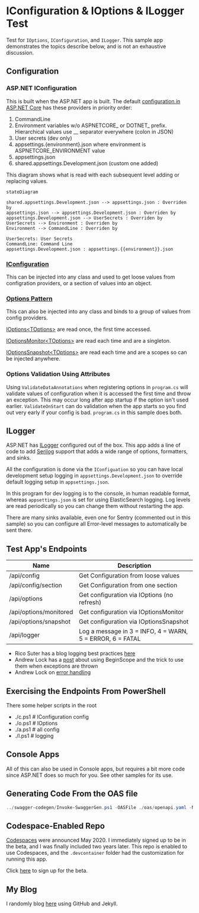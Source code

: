 # IConfiguration & IOptions & ILogger Test

Test for `IOptions`, `IConfiguration`, and `ILogger`. This sample app demonstrates the topics describe below, and is not an exhaustive discussion.

## Configuration

### ASP.NET IConfiguration

This is built when the ASP.NET app is built. The default [configuration in ASP.NET Core](https://docs.microsoft.com/en-us/aspnet/core/fundamentals/configuration/?view=aspnetcore-6.0#default-application-configuration-sources) has these providers in priority order:

1. CommandLine
1. Environment variables w/o ASPNETCORE_ or DOTNET_ prefix. Hierarchical values use __ separator everywhere (colon in JSON)
1. User secrets (dev only)
1. appsettings.{environment}.json where environment is ASPNETCORE_ENVIRONMENT value
1. appsettings.json
1. shared.appsettings.Development.json (custom one added)

This diagram shows what is read with each subsequent level adding or replacing values.

```mermaid
stateDiagram

shared.appsettings.Development.json --> appsettings.json : Overriden by
appsettings.json --> appsettings.Development.json : Overriden by
appsettings.Development.json --> UserSecrets : Overriden by
UserSecrets --> Environment : Overriden by
Environment --> CommandLine : Overriden by

UserSecrets: User Secrets
CommandLine: Command Line
appsettings.Development.json : appsettings.{{environment}}.json
```

### [IConfiguration](https://docs.microsoft.com/en-us/dotnet/api/microsoft.extensions.configuration.iconfiguration)

This can be injected into any class and used to get loose values from configration providers, or a section of values into an object.

### [Options Pattern](https://docs.microsoft.com/en-us/aspnet/core/fundamentals/configuration/options)

This can also be injected into any class and binds to a group of values from config providers.

[IOptions&lt;TOptions&gt;](https://docs.microsoft.com/en-us/dotnet/api/microsoft.extensions.options.ioptions-1) are read once, the first time accessed.

[IOptionsMonitor&lt;TOptions&gt;](https://docs.microsoft.com/en-us/dotnet/api/microsoft.extensions.options.ioptionsmonitor-1) are read each time and are a singleton.

[IOptionsSnapshot&lt;TOptions&gt;](https://docs.microsoft.com/en-us/dotnet/api/microsoft.extensions.options.ioptionssnapshot-1) are read each time and are a scopes so can be injected anywhere.

### Options Validation Using Attributes

Using `ValidateDataAnnotations` when registering options in `program.cs` will validate values of configuration when it is accessed the first time and throw an exception. This may occur long after app startup if the option isn't used earlier. `ValidateOnStart` can do validation when the app starts so you find out very early if your config is bad. `program.cs` in this sample does both.

## ILogger

ASP.NET has [ILogger](https://docs.microsoft.com/en-us/dotnet/api/microsoft.extensions.logging.ilogger) configured out of the box. This app adds a line of code to add [Serilog](https://serilog.net/) support that adds a wide range of options, formatters, and sinks.

All the configuration is done via the `IConfiguation` so you can have local development setup logging in `appsettings.Development.json` to override default logging setup in `appsettings.json`.

In this program for dev logging is to the console, in human readable format, whereas `appsettings.json` is set for using ElasticSearch logging. Log levels are read periodically so you can change them without restarting the app.

There are many sinks available, even one for Sentry (commented out in this sample) so you can configure all Error-level messages to automatically be sent there.

## Test App's Endpoints

| Name                   | Description                                               |
| ---------------------- | --------------------------------------------------------- |
| /api/config            | Get Configuration from loose values                       |
| /api/config/section    | Get Configuration from one section                        |
| /api/options           | Get configuration via IOptions (no refresh)               |
| /api/options/monitored | Get configuration via IOptionsMonitor                     |
| /api/options/snapshot  | Get configuration via IOptionsSnapshot                    |
| /api/logger            | Log a message in 3 = INFO, 4 = WARN, 5 = ERROR, 6 = FATAL |

- Rico Suter has a blog logging best practices [here](https://blog.rsuter.com/logging-with-ilogger-recommendations-and-best-practices/)
- Andrew Lock has a [post](https://andrewlock.net/how-to-include-scopes-when-logging-exceptions-in-asp-net-core/) about using BeginScope and the trick to use them when exceptions are thrown
- Andrew Lock on [error handling](https://andrewlock.net/creating-a-custom-error-handler-middleware-function/)

## Exercising the Endpoints From PowerShell

There some helper scripts in the root

* ./c.ps1 # IConfiguration config
* ./o.ps1 # IOptions
* ./a.ps1 # all config
* ./l.ps1 # logging

## Console Apps

All of this can also be used in Console apps, but requires a bit more code since ASP.NET does so much for you. See other samples for its use.

## Generating Code From the OAS file

```powershell
../swagger-codegen/Invoke-SwaggerGen.ps1 -OASFile ./oas/openapi.yaml -Namespace IOptionTest -OutputFolder /mnt/c/temp/options -RenameController
```

## Codespace-Enabled Repo

[Codespaces](https://github.com/features/codespaces) were announced May 2020. I immediately signed up to be in the beta, and I was finally included two years later. This repo is enabled to use Codespaces, and the `.devcontainer` folder had the customization for running this app.

Click [here](https://github.com/features/codespaces/signup?utm_source=visualstudio.microsoft.com&utm_medium=referral&utm_campaign=vscs) to sign up for the beta.

## My Blog

I randomly blog [here](https://seekatar.github.io/) using GitHub and Jekyll.
